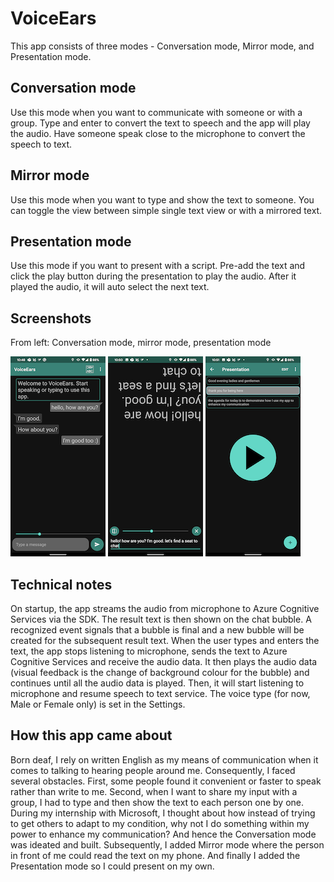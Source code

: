 # VoiceEars

This app consists of three modes - Conversation mode, Mirror mode, and Presentation mode.

## Conversation mode

Use this mode when you want to communicate with someone or with a group. Type and enter to convert the text to speech and the app will play the audio. Have someone speak close to the microphone to convert the speech to text.

## Mirror mode

Use this mode when you want to type and show the text to someone. You can toggle the view between simple single text view or with a mirrored text.

## Presentation mode

Use this mode if you want to present with a script. Pre-add the text and click the play button during the presentation to play the audio. After it played the audio, it will auto select the next text.

## Screenshots

From left: Conversation mode, mirror mode, presentation mode

![Conversation mode screenshot](screenshots/mode-conversation.png)
![Mirror mode screenshot](screenshots/mode-mirror.png)
![Presentation mode screenshot](screenshots/mode-presentation.png)

## Technical notes

On startup, the app streams the audio from microphone to Azure Cognitive Services via the SDK. The result text is then shown on the chat bubble. A recognized event signals that a bubble is final and a new bubble will be created for the subsequent result text. When the user types and enters the text, the app stops listening to microphone, sends the text to Azure Cognitive Services and receive the audio data. It then plays the audio data (visual feedback is the change of background colour for the bubble) and continues until all the audio data is played. Then, it will start listening to microphone and resume speech to text service. The voice type (for now, Male or Female only) is set in the Settings.

## How this app came about

Born deaf, I rely on written English as my means of communication when it comes to talking to hearing people around me. Consequently, I faced several obstacles. First, some people found it convenient or faster to speak rather than write to me. Second, when I want to share my input with a group, I had to type and then show the text to each person one by one. During my internship with Microsoft, I thought about how instead of trying to get others to adapt to my condition, why not I do something within my power to enhance my communication? And hence the Conversation mode was ideated and built. Subsequently, I added Mirror mode where the person in front of me could read the text on my phone. And finally I added the Presentation mode so I could present on my own.
